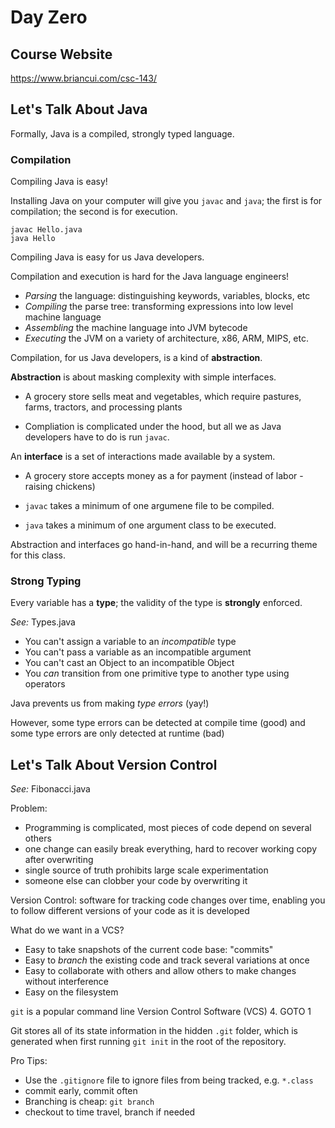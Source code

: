 # Day Zero

## Course Website

https://www.briancui.com/csc-143/

## Let's Talk About Java

Formally, Java is a compiled, strongly typed language.

### Compilation

Compiling Java is easy!

Installing Java on your computer will give you `javac` and `java`;
the first is for compilation; the second is for execution.
```
javac Hello.java
java Hello
```

Compiling Java is easy for us Java developers.

Compilation and execution is hard for the Java language engineers!

 - *Parsing* the language: distinguishing keywords, variables, blocks, etc
 - *Compiling* the parse tree: transforming expressions into low level machine language
 - *Assembling* the machine language into JVM bytecode
 - *Executing* the JVM on a variety of architecture, x86, ARM, MIPS, etc.

Compilation, for us Java developers, is a kind of **abstraction**.

**Abstraction** is about masking complexity with simple interfaces.

 - A grocery store sells meat and vegetables,
   which require pastures, farms, tractors, and processing plants

 - Compliation is complicated under the hood,
   but all we as Java developers have to do is run `javac`.

An **interface** is a set of interactions made available by a system.

 - A grocery store accepts money as a for payment
   (instead of labor - raising chickens)

 - `javac` takes a minimum of one argumene file to be compiled.
 - `java` takes a minimum of one argument class to be executed.

Abstraction and interfaces go hand-in-hand,
and will be a recurring theme for this class.

### Strong Typing

Every variable has a **type**;
the validity of the type is **strongly** enforced.

*See:* Types.java

 - You can't assign a variable to an *incompatible* type
 - You can't pass a variable as an incompatible argument
 - You can't cast an Object to an incompatible Object
 - You *can* transition from one primitive type to another type using operators

Java prevents us from making *type errors* (yay!)

However, some type errors can be detected at compile time (good)
     and some type errors are only detected at runtime (bad)

## Let's Talk About Version Control

*See:* Fibonacci.java

Problem:
 - Programming is complicated, most pieces of code depend on several others
 - one change can easily break everything, hard to recover working copy after overwriting
 - single source of truth prohibits large scale experimentation
 - someone else can clobber your code by overwriting it

Version Control: software for tracking code changes over time,
enabling you to follow different versions of your code as it is developed

What do we want in a VCS?
 - Easy to take snapshots of the current code base: "commits"
 - Easy to *branch* the existing code and track several variations at once
 - Easy to collaborate with others and allow others to make changes without interference
 - Easy on the filesystem

`git` is a popular command line Version Control Software (VCS)
 4. GOTO 1

Git stores all of its state information in the hidden `.git` folder,
which is generated when first running `git init` in the root of the repository.

Pro Tips:
 - Use the `.gitignore` file to ignore files from being tracked, e.g. `*.class`
 - commit early, commit often
 - Branching is cheap: `git branch`
 - checkout to time travel, branch if needed
